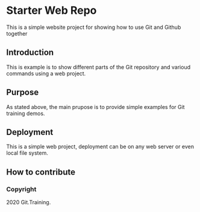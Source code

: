 # Starter Web Repo

This is a simple website project for showing how to use Git and Github together

## Introduction

This is example is to show different parts of the Git repository and varioud commands using a web project.

## Purpose

As stated above, the main prupose is to provide simple examples for Git training demos.

## Deployment

This is a simple web project, deployment can be on any web server or even local file system.

## How to contribute

### Copyright

2020 Git.Training.